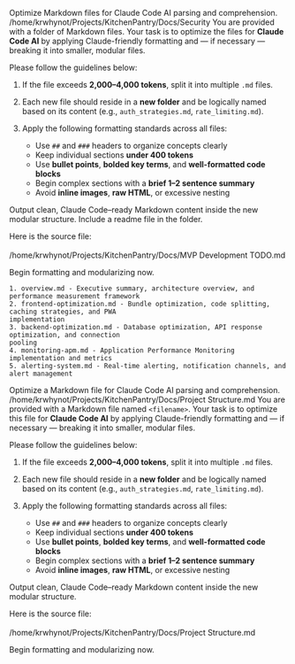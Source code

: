 <Task> Optimize  Markdown files for Claude Code AI parsing and comprehension. </Task> 
<Inputs>/home/krwhynot/Projects/KitchenPantry/Docs/Security</Inputs> 
<Instructions> You are provided with a folder of Markdown files. Your task is to optimize the files for **Claude Code AI** by applying Claude-friendly formatting and — if necessary — breaking it into smaller, modular files.

Please follow the guidelines below:
1. If the file exceeds **2,000–4,000 tokens**, split it into multiple `.md` files.
    
2. Each new file should reside in a **new folder** and be logically named based on its content (e.g., `auth_strategies.md`, `rate_limiting.md`).
    
3. Apply the following formatting standards across all files:    
    - Use `##` and `###` headers to organize concepts clearly        
    - Keep individual sections **under 400 tokens**        
    - Use **bullet points**, **bolded key terms**, and **well-formatted code blocks**       
    - Begin complex sections with a **brief 1–2 sentence summary**        
    - Avoid **inline images**, **raw HTML**, or excessive nesting
        

Output clean, Claude Code–ready Markdown content inside the new modular structure. Include a readme file in the folder.

Here is the source file:  
<document>  
/home/krwhynot/Projects/KitchenPantry/Docs/MVP Development TODO.md
</document>

Begin formatting and modularizing now.  
</Instructions>

    1. overview.md - Executive summary, architecture overview, and performance measurement framework
    2. frontend-optimization.md - Bundle optimization, code splitting, caching strategies, and PWA 
    implementation
    3. backend-optimization.md - Database optimization, API response optimization, and connection 
    pooling
    4. monitoring-apm.md - Application Performance Monitoring implementation and metrics
    5. alerting-system.md - Real-time alerting, notification channels, and alert management


<Task> Optimize a Markdown file for Claude Code AI parsing and comprehension. </Task> 
<Inputs>/home/krwhynot/Projects/KitchenPantry/Docs/Project Structure.md</Inputs> 
<Instructions> You are provided with a Markdown file named `<filename>`. Your task is to optimize this file for **Claude Code AI** by applying Claude-friendly formatting and — if necessary — breaking it into smaller, modular files.

Please follow the guidelines below:
1. If the file exceeds **2,000–4,000 tokens**, split it into multiple `.md` files.
    
2. Each new file should reside in a **new folder** and be logically named based on its content (e.g., `auth_strategies.md`, `rate_limiting.md`).
    
3. Apply the following formatting standards across all files:    
    - Use `##` and `###` headers to organize concepts clearly        
    - Keep individual sections **under 400 tokens**        
    - Use **bullet points**, **bolded key terms**, and **well-formatted code blocks**       
    - Begin complex sections with a **brief 1–2 sentence summary**        
    - Avoid **inline images**, **raw HTML**, or excessive nesting
        

Output clean, Claude Code–ready Markdown content inside the new modular structure.

Here is the source file:  
<document>  
/home/krwhynot/Projects/KitchenPantry/Docs/Project Structure.md
</document>

Begin formatting and modularizing now.  
</Instructions>